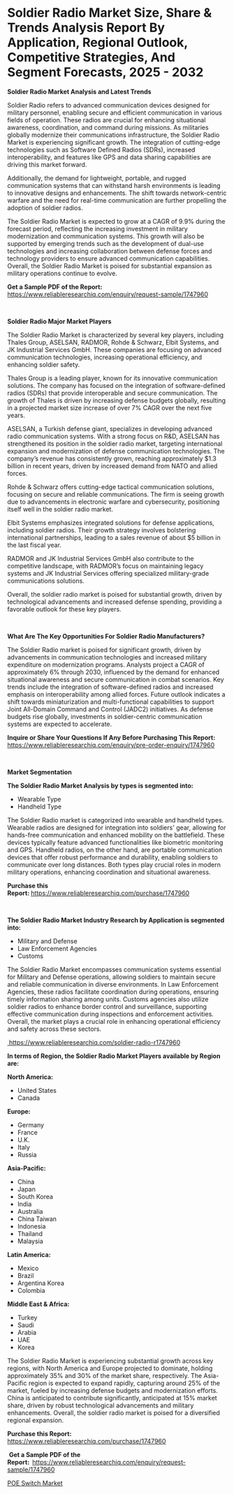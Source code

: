 <p><h1>Soldier Radio Market Size, Share & Trends Analysis Report By Application, Regional Outlook, Competitive Strategies, And Segment Forecasts, 2025 - 2032</h1></p><p><strong>Soldier Radio Market Analysis and Latest Trends</strong></p>
<p><p>Soldier Radio refers to advanced communication devices designed for military personnel, enabling secure and efficient communication in various fields of operation. These radios are crucial for enhancing situational awareness, coordination, and command during missions. As militaries globally modernize their communications infrastructure, the Soldier Radio Market is experiencing significant growth. The integration of cutting-edge technologies such as Software Defined Radios (SDRs), increased interoperability, and features like GPS and data sharing capabilities are driving this market forward.</p><p>Additionally, the demand for lightweight, portable, and rugged communication systems that can withstand harsh environments is leading to innovative designs and enhancements. The shift towards network-centric warfare and the need for real-time communication are further propelling the adoption of soldier radios. </p><p>The Soldier Radio Market is expected to grow at a CAGR of 9.9% during the forecast period, reflecting the increasing investment in military modernization and communication systems. This growth will also be supported by emerging trends such as the development of dual-use technologies and increasing collaboration between defense forces and technology providers to ensure advanced communication capabilities. Overall, the Soldier Radio Market is poised for substantial expansion as military operations continue to evolve.</p></p>
<p><strong>Get a Sample PDF of the Report:&nbsp;</strong> <a href="https://www.reliableresearchiq.com/enquiry/request-sample/1747960?utm_campaign=904&utm_medium=2&utm_source=Github&utm_content=ia&utm_term=15022025&utm_id=soldier-radio">https://www.reliableresearchiq.com/enquiry/request-sample/1747960</a></p>
<p>&nbsp;</p>
<p><strong>Soldier Radio Major Market Players</strong></p>
<p><p>The Soldier Radio Market is characterized by several key players, including Thales Group, ASELSAN, RADMOR, Rohde & Schwarz, Elbit Systems, and JK Industrial Services GmbH. These companies are focusing on advanced communication technologies, increasing operational efficiency, and enhancing soldier safety.</p><p>Thales Group is a leading player, known for its innovative communication solutions. The company has focused on the integration of software-defined radios (SDRs) that provide interoperable and secure communication. The growth of Thales is driven by increasing defense budgets globally, resulting in a projected market size increase of over 7% CAGR over the next five years.</p><p>ASELSAN, a Turkish defense giant, specializes in developing advanced radio communication systems. With a strong focus on R&D, ASELSAN has strengthened its position in the soldier radio market, targeting international expansion and modernization of defense communication technologies. The company’s revenue has consistently grown, reaching approximately $1.3 billion in recent years, driven by increased demand from NATO and allied forces.</p><p>Rohde & Schwarz offers cutting-edge tactical communication solutions, focusing on secure and reliable communications. The firm is seeing growth due to advancements in electronic warfare and cybersecurity, positioning itself well in the soldier radio market.</p><p>Elbit Systems emphasizes integrated solutions for defense applications, including soldier radios. Their growth strategy involves bolstering international partnerships, leading to a sales revenue of about $5 billion in the last fiscal year.</p><p>RADMOR and JK Industrial Services GmbH also contribute to the competitive landscape, with RADMOR’s focus on maintaining legacy systems and JK Industrial Services offering specialized military-grade communications solutions.</p><p>Overall, the soldier radio market is poised for substantial growth, driven by technological advancements and increased defense spending, providing a favorable outlook for these key players.</p></p>
<p>&nbsp;</p>
<p><strong>What Are The Key Opportunities For Soldier Radio Manufacturers?</strong></p>
<p><p>The Soldier Radio market is poised for significant growth, driven by advancements in communication technologies and increased military expenditure on modernization programs. Analysts project a CAGR of approximately 6% through 2030, influenced by the demand for enhanced situational awareness and secure communication in combat scenarios. Key trends include the integration of software-defined radios and increased emphasis on interoperability among allied forces. Future outlook indicates a shift towards miniaturization and multi-functional capabilities to support Joint All-Domain Command and Control (JADC2) initiatives. As defense budgets rise globally, investments in soldier-centric communication systems are expected to accelerate.</p></p>
<p><strong>Inquire or Share Your Questions If Any Before Purchasing This Report:</strong> <a href="https://www.reliableresearchiq.com/enquiry/pre-order-enquiry/1747960?utm_campaign=904&utm_medium=2&utm_source=Github&utm_content=ia&utm_term=15022025&utm_id=soldier-radio">https://www.reliableresearchiq.com/enquiry/pre-order-enquiry/1747960</a></p>
<p>&nbsp;</p>
<p><strong>Market Segmentation</strong></p>
<p><strong>The Soldier Radio Market Analysis by types is segmented into:</strong></p>
<p><ul><li>Wearable Type</li><li>Handheld Type</li></ul></p>
<p><p>The Soldier Radio market is categorized into wearable and handheld types. Wearable radios are designed for integration into soldiers' gear, allowing for hands-free communication and enhanced mobility on the battlefield. These devices typically feature advanced functionalities like biometric monitoring and GPS. Handheld radios, on the other hand, are portable communication devices that offer robust performance and durability, enabling soldiers to communicate over long distances. Both types play crucial roles in modern military operations, enhancing coordination and situational awareness.</p></p>
<p><strong>Purchase this Report:&nbsp;</strong><a href="https://www.reliableresearchiq.com/purchase/1747960?utm_campaign=904&utm_medium=2&utm_source=Github&utm_content=ia&utm_term=15022025&utm_id=soldier-radio">https://www.reliableresearchiq.com/purchase/1747960</a></p>
<p>&nbsp;</p>
<p><strong>The Soldier Radio Market Industry Research by Application is segmented into:</strong></p>
<p><ul><li>Military and Defense</li><li>Law Enforcement Agencies</li><li>Customs</li></ul></p>
<p><p>The Soldier Radio Market encompasses communication systems essential for Military and Defense operations, allowing soldiers to maintain secure and reliable communication in diverse environments. In Law Enforcement Agencies, these radios facilitate coordination during operations, ensuring timely information sharing among units. Customs agencies also utilize soldier radios to enhance border control and surveillance, supporting effective communication during inspections and enforcement activities. Overall, the market plays a crucial role in enhancing operational efficiency and safety across these sectors.</p></p>
<p><a href="https://www.reliableresearchiq.com/soldier-radio-r1747960?utm_campaign=904&utm_medium=2&utm_source=Github&utm_content=ia&utm_term=15022025&utm_id=soldier-radio">&nbsp;https://www.reliableresearchiq.com/soldier-radio-r1747960</a></p>
<p><strong>In terms of Region, the Soldier Radio Market Players available by Region are:</strong></p>
<p>
    <p> <strong> North America: </strong>
        <ul>
            <li>United States</li>
            <li>Canada</li>
        </ul>
        </p> 
    <p> <strong> Europe: </strong>
        <ul>
            <li>Germany</li>
            <li>France</li>
            <li>U.K.</li>
            <li>Italy</li>
            <li>Russia</li>
        </ul>
        </p> 
    <p> <strong> Asia-Pacific: </strong>
        <ul>
            <li>China</li>
            <li>Japan</li>
            <li>South Korea</li>
            <li>India</li>
            <li>Australia</li>
            <li>China Taiwan</li>
            <li>Indonesia</li>
            <li>Thailand</li>
            <li>Malaysia</li>
        </ul>
        </p> 
    <p> <strong> Latin America: </strong>
        <ul>
            <li>Mexico</li>
            <li>Brazil</li>
            <li>Argentina Korea</li>
            <li>Colombia</li>
        </ul>
        </p> 
    <p> <strong> Middle East & Africa: </strong>
        <ul>
            <li>Turkey</li>
            <li>Saudi</li>
            <li>Arabia</li>
            <li>UAE</li>
            <li>Korea</li>
        </ul>
    </p>
    </p>
<p><p>The Soldier Radio Market is experiencing substantial growth across key regions, with North America and Europe projected to dominate, holding approximately 35% and 30% of the market share, respectively. The Asia-Pacific region is expected to expand rapidly, capturing around 25% of the market, fueled by increasing defense budgets and modernization efforts. China is anticipated to contribute significantly, anticipated at 15% market share, driven by robust technological advancements and military enhancements. Overall, the soldier radio market is poised for a diversified regional expansion.</p></p>
<p><strong>Purchase this Report: </strong><a href="https://www.reliableresearchiq.com/purchase/1747960?utm_campaign=904&utm_medium=2&utm_source=Github&utm_content=ia&utm_term=15022025&utm_id=soldier-radio">https://www.reliableresearchiq.com/purchase/1747960</a></p>
<p>&nbsp;<strong>Get a Sample PDF of the Report:&nbsp;&nbsp;</strong><a href="https://www.reliableresearchiq.com/enquiry/request-sample/1747960?utm_campaign=904&utm_medium=2&utm_source=Github&utm_content=ia&utm_term=15022025&utm_id=soldier-radio">https://www.reliableresearchiq.com/enquiry/request-sample/1747960</a></p>
<p><strong></strong></p>
<p><p><a href="https://github.com/seibttullyjh/Market-Research-Report-List-1/blob/main/poe-switch-market.md?utm_campaign=904&utm_medium=2&utm_source=Github&utm_content=ia&utm_term=15022025&utm_id=soldier-radio">POE Switch Market</a></p></p>
